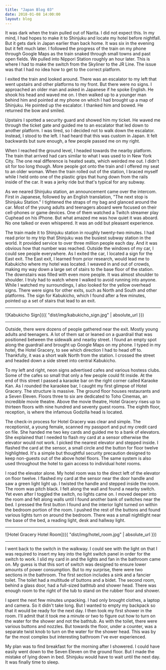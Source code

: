 ```yaml
---
title: "Japan Blog 03"
date: 2018-01-08 14:00:00
layout: blog
---
```


It was dark when the train pulled out of Narita. I did not expect this. In my mind, I had hopes to make it to Shinjuku and locate my hotel before nightfall. But it gets dark in Japan earlier than back home. It was six in the evening but it felt much later. I followed the progress of the train on my phone through Google Maps as the train snaked through small towns and past open fields. We pulled into Nippori Station roughly an hour later. This is where I had to make the switch from the Skyliner to the JR Line. The issue was that I had no idea how to get to the correct platform.

I exited the train and looked around. There was an escalator to my left that went upstairs and other platforms to my front. But there were no signs. I approached an older man and asked in Japanese if he spoke English. He shook his head and waved me on. I then walked up to a younger man behind him and pointed at my phone on which I had brought up a map of Shinjuku. He pointed up the escalator. I thanked him and bowed. He returned the bow and smiled.

Upstairs I spotted a security guard and showed him my ticket. He waved me through the ticket gate and guided me to an escalator that led down to another platform. I was tired, so I decided not to walk down the escalator. Instead, I stood to the left. I had heard that this was custom in Japan. It felt backwards but sure enough, a few people passed me on my right.

When I reached the ground level, I headed towards the nearby platform. The train that arrived had cars similar to what I was used to in New York City. The one real difference is heated seats, which weirded me out. I didn't sit for too long though. More people got onto the train and I offered my seat to an older woman. When the train rolled out of the station, I braced myself while I held onto one of the plastic grips that hung down from the rails inside of the car. It was a jerky ride but that's typical for any subway.

As we neared Shinjuku station, an announcement came over the intercom. First in Japanese, followed by an English translation, "The next stop is Shinjuku Station." I tightened the straps of my bag and glanced around the car. Most of the young adults and teenagers aboard were focused on their cell-phones or game devices. One of them watched a Twitch streamer play Cuphead on his iPhone. But what amazed me was how quiet it was aboard. No one talked or even whispered. It was an odd but pleasant experience.

The train made it to Shinjuku station in roughly twenty-two minutes. I had read prior to my trip that Shinjuku was the busiest subway station in the world. It provided service to over three million people each day. And it was obvious how that number was reached. Outside the windows of my car, I could see people everywhere. As I exited the car, I located a sign for the East exit. The East exit, I learned from prior research, would lead me to Kabukicho where my hotel was located. I weaved in and out of crowds, making my way down a large set of stairs to the base floor of the station. The downstairs was filled with even more people. It was almost shoulder to shoulder. I truly had to watch where I walked to avoid running into anyone. While I watched my surroundings, I also looked for the yellow overhead signs. There were signs for other exits, such as North and South and other platforms. The sign for Kabukicho, which I found after a few minutes, pointed up a set of stairs that lead to an exit.

---

![Kabukicho Sign]({{ "dist/img/kabukicho_sign.jpg" | absolute_url }})

---

Outside, there were dozens of people gathered near the exit. Mostly young adults and teenagers. A lot of them sat or leaned on a guardrail that was positioned between the sidewalk and nearby street. I found an empty spot along the guardrail and brought up Google Maps on my phone. I typed in my hotel, the Hotel Gracery, to see which direction I had to head off to. Thankfully, it was a short walk North from the station. I crossed the street and headed down a side street into central Kabukicho.

To my left and right, neon signs advertised cafes and various hostess clubs. Some of the cafes so small that only a few people could fit inside. At the end of this street I passed a karaoke bar on the right corner called Karaoke Kan. As I rounded the karaokee bar, I caught my first glimpse of Hotel Gracery. The structure is massive. The ground floor houses restaurants and a Seven Eleven. Floors three to six are dedicated to Toho Cinemas, an incredible movie theatre. Above the movie theatre, Hotel Gracery rises up to thirteen floors with nine hundred and seventy guest rooms. The eighth floor, reception, is where the infamous Godzilla head is located.

The check-in process for Hotel Gracery was clear and simple. The receptionist, a young female, scanned my passport and put my credit card on file. She handed me two key cards and guided me to a bank of elevators. She explained that I needed to flash my card at a sensor otherwise the elevator would not work. I picked the nearest elevator and stepped inside. I flashed the card at the sensor, a small circle and the button for floor twelve highlighted. It's a simple but thoughtful security precaution designed to keep non-guests out of the above hotel floors. The same system is also used throughout the hotel to gain access to individual hotel rooms.

I road the elevator alone. My hotel room was to the direct left of the elevator on floor twelve. I flashed my card at the sensor near the door handle and saw a green light light up. I twisted the handle and stepped inside the room. The room was pitch black. I felt along the wall and found a nearby switch. Yet even after I toggled the switch, no lights came on. I moved deeper into the room and felt along walls until I found another bank of switches near the bed. I pressed the first button I found and the interior light turned on within the bedroom portion of the room. I pushed the rest of the buttons and found various lights turn on around the bedroom. There was a small nightlight near the base of the bed, a reading light, desk and hallway light.

---

![Hotel Gracery Hotel Room]({{ "dist/img/hotel_room.jpg" | absolute_url }})

---

I went back to the switch in the walkway. I could see with the light on that I was required to insert my key into the light switch panel in order for the switch to work. I slid my card in and the lights and fan in the bathroom came on. My guess is that this sort of switch was designed to ensure lower amounts of power consumption. But to my surprise, there were two sections in the bathroom. The first section includes a sink and a fancier toilet. The toilet had a multitude of buttons and a bidet. The second room, behind a glass door, had a full-sized bathtub and shower head. There was enough room to the right of the tub to stand on the rubber floor and shower.

I spent the next few minutes unpacking. I had only brought clothes, a laptop and camera. So it didn't take long. But I wanted to empty my backpack so that it would be ready for the next day. I then took my first shower in the room. I'll admit that it took me a minute or two to figure out how to turn on the water for the shower and not the bathtub. As with the toilet, there were various buttons and nozzles. But towards the floor, under a counter, was a separate twist knob to turn on the water for the shower head. This was by far the most complex but interesting bathroom I've ever experienced.

My plan was to find breakfast for the morning after I showered. I could have easily went down to the Seven Eleven on the ground floor. But I made the mistake of lying down in bed. Shinjuku would have to wait until the next day. It was finally time to sleep.
